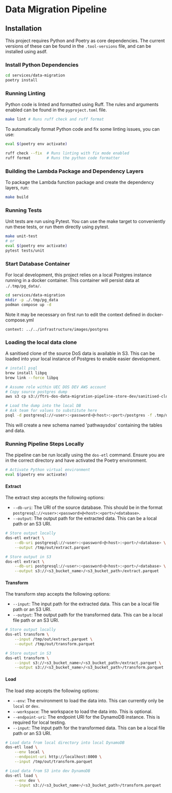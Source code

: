 # Data Migration Pipeline

## Installation

This project requires Python and Poetry as core dependencies.
The current versions of these can be found in the `.tool-versions` file, and can be installed using asdf.

### Install Python Dependencies

```bash
cd services/data-migration
poetry install
```

### Running Linting

Python code is linted and formatted using Ruff. The rules and arguments enabled can be found in the `pyproject.toml` file.

```bash
make lint # Runs ruff check and ruff format
```

To automatically format Python code and fix some linting issues, you can use:

```bash
eval $(poetry env activate)

ruff check --fix  # Runs linting with fix mode enabled
ruff format       # Runs the python code formatter
```

### Building the Lambda Package and Dependency Layers

To package the Lambda function package and create the dependency layers, run:

```bash
make build
```

### Running Tests

Unit tests are run using Pytest. You can use the make target to conveniently run these tests, or run them directly using pytest.

```bash
make unit-test
# or
eval $(poetry env activate)
pytest tests/unit
```

### Start Database Container

For local development, this project relies on a local Postgres instance running in a docker container.
This container will persist data at `./.tmp/pg_data/`.

```bash
cd services/data-migration
mkdir -p ./.tmp/pg_data
podman compose up -d
```

Note it may be necessary on first run to edit the context defined in docker-compose.yml

```context: ../../infrastructure/images/postgres```

### Loading the local data clone

A sanitised clone of the source DoS data is available in S3.
This can be loaded into your local instance of Postgres to enable easier development.

```bash
# install psql
brew install libpq
brew link --force libpq
```

```bash
# Assume role within UEC DOS DEV AWS account
# Copy source postgres dump
aws s3 cp s3://ftrs-dos-data-migration-pipeline-store-dev/sanitised-clone/01-02-24/dos-pgdump.sql .tmp/dos-01-02-24.sql

# Load the dump into the local DB
# Ask team for values to substitute here
psql -d postgresql://<user>:<password>@<host>:<port>/postgres -f .tmp/dos-01-02-24.sql
```

This will create a new schema named 'pathwaysdos' containing the tables and data.


### Running Pipeline Steps Locally

The pipeline can be run locally using the `dos-etl` command. Ensure you are in the correct directory and have activated the Poetry environment.

```bash
# Activate Python virtual environment
eval $(poetry env activate)
```

#### Extract

The extract step accepts the following options:

- `--db-uri`: The URI of the source database. This should be in the format `postgresql://<user>:<password>@<host>:<port>/<database>`.
- `--output`: The output path for the extracted data. This can be a local path or an S3 URI.

```bash
# Store output locally
dos-etl extract \
    --db-uri postgresql://<user>:<password>@<host>:<port>/<database> \
    --output /tmp/out/extract.parquet

# Store output in S3
dos-etl extract \
    --db-uri postgresql://<user>:<password>@<host>:<port>/<database> \
    --output s3://<s3_bucket_name>/<s3_bucket_path>/extract.parquet
```

#### Transform

The transform step accepts the following options:

- `--input`: The input path for the extracted data. This can be a local file path or an S3 URI.
- `--output`: The output path for the transformed data. This can be a local file path or an S3 URI.

```bash
# Store output locally
dos-etl transform \
    --input /tmp/out/extract.parquet \
    --output /tmp/out/transform.parquet

# Store output in S3
dos-etl transform \
    --input s3://<s3_bucket_name>/<s3_bucket_path>/extract.parquet \
    --output s3://<s3_bucket_name>/<s3_bucket_path>/transform.parquet
```

#### Load

The load step accepts the following options:

- `--env`: The environment to load the data into. This can currently only be `local` or `dev`.
- `--workspace`: The workspace to load the data into. This is optional.
- `--endpoint-uri`: The endpoint URI for the DynamoDB instance. This is required for local testing.
- `--input`: The input path for the transformed data. This can be a local file path or an S3 URI.

```bash
# Load data from local directory into local DynamoDB
dos-etl load \
    --env local \
    --endpoint-uri http://localhost:8000 \
    --input /tmp/out/transform.parquet

# Load data from S3 into dev DynamoDB
dos-etl load \
    --env dev \
    --input s3://<s3_bucket_name>/<s3_bucket_path>/transform.parquet
```

